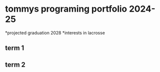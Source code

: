# tommys programing portfolio 2024-25
*projected graduation 2028
*interests in lacrosse 
## term 1

## term 2
